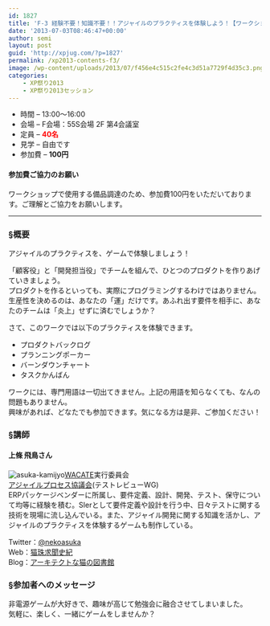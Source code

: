 ```yaml
---
id: 1827
title: 'F-3 経験不要！知識不要！！アジャイルのプラクティスを体験しよう！【ワークショップ】'
date: '2013-07-03T08:46:47+00:00'
author: semi
layout: post
guid: 'http://xpjug.com/?p=1827'
permalink: /xp2013-contents-f3/
image: /wp-content/uploads/2013/07/f456e4c515c2fe4c3d51a7729f4d35c3.png
categories:
    - XP祭り2013
    - XP祭り2013セッション
---
```


- 時間 – 13:00〜16:00
- 会場 – F会場：55S会場 2F 第4会議室
- 定員 – <span style="color: red; font-weight: bold;">40名</span>
- 見学 – 自由です
- 参加費 – <span style="font-weight: bold;">100円</span>

#### 参加費ご協力のお願い

ワークショップで使用する備品調達のため、参加費100円をいただいております。ご理解とご協力をお願いします。

---

### §概要

アジャイルのプラクティスを、ゲームで体験しましょう！

「顧客役」と「開発担当役」でチームを組んで、ひとつのプロダクトを作りあげていきましょう。  
プロダクトを作るといっても、実際にプログラミングするわけではありません。  
生産性を決めるのは、あなたの「運」だけです。あふれ出す要件を相手に、あなたのチームは「炎上」せずに済むでしょうか？

さて、このワークでは以下のプラクティスを体験できます。

- プロダクトバックログ
- プランニングポーカー
- バーンダウンチャート
- タスクかんばん

ワークには、専門用語は一切出てきません。上記の用語を知らなくても、なんの問題もありません。  
興味があれば、どなたでも参加できます。気になる方は是非、ご参加ください！

### §講師

#### 上條 飛鳥さん

![asuka-kamijyo](http://xpjug.com/wp-content/uploads/2013/07/asuka-kamijyo.jpeg)[WACATE](http://wacate.jp/)実行委員会  
[アジャイルプロセス協議会](http://www.agileprocess.jp/)(テストレビューWG)  
ERPパッケージベンダーに所属し、要件定義、設計、開発、テスト、保守について均等に経験を積む。SIerとして要件定義や設計を行う中、日々テストに関する技術を現場に流し込んでいる。また、アジャイル開発に関する知識を活かし、アジャイルのプラクティスを体験するゲームも制作している。

Twitter：[@nekoasuka](https://twitter.com/nekoasuka)  
Web：[猫珠求聞史紀](http://nekoasuka.wordpress.com/)  
Blog：[アーキテクトな猫の図書館](http://nekodama.asukablog.net/)

### §参加者へのメッセージ

非電源ゲームが大好きで、趣味が高じて勉強会に融合させてしまいました。  
気軽に、楽しく、一緒にゲームをしませんか？